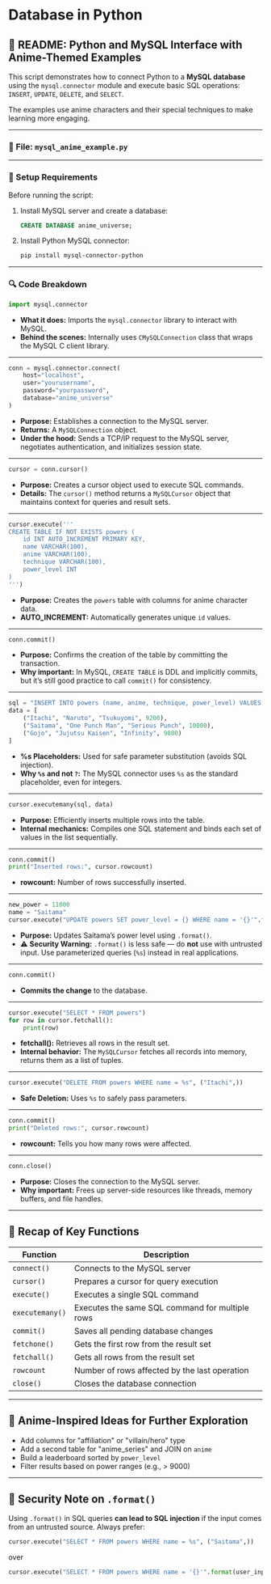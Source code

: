 
# Database in Python
## 📘 README: Python and MySQL Interface with Anime-Themed Examples

This script demonstrates how to connect Python to a **MySQL database** using the `mysql.connector` module and execute basic SQL operations: `INSERT`, `UPDATE`, `DELETE`, and `SELECT`.

The examples use anime characters and their special techniques to make learning more engaging.

---

### 🔧 File: `mysql_anime_example.py`

---

### 🔁 Setup Requirements

Before running the script:

1. Install MySQL server and create a database:

   ```sql
   CREATE DATABASE anime_universe;
   ```

2. Install Python MySQL connector:

   ```bash
   pip install mysql-connector-python
   ```

---

### 🔍 Code Breakdown

```python
import mysql.connector
```

* **What it does:** Imports the `mysql.connector` library to interact with MySQL.
* **Behind the scenes:** Internally uses `CMySQLConnection` class that wraps the MySQL C client library.

---

```python
conn = mysql.connector.connect(
    host="localhost",
    user="yourusername",
    password="yourpassword",
    database="anime_universe"
)
```

* **Purpose:** Establishes a connection to the MySQL server.
* **Returns:** A `MySQLConnection` object.
* **Under the hood:** Sends a TCP/IP request to the MySQL server, negotiates authentication, and initializes session state.

---

```python
cursor = conn.cursor()
```

* **Purpose:** Creates a cursor object used to execute SQL commands.
* **Details:** The `cursor()` method returns a `MySQLCursor` object that maintains context for queries and result sets.

---

```python
cursor.execute('''
CREATE TABLE IF NOT EXISTS powers (
    id INT AUTO_INCREMENT PRIMARY KEY,
    name VARCHAR(100),
    anime VARCHAR(100),
    technique VARCHAR(100),
    power_level INT
)
''')
```

* **Purpose:** Creates the `powers` table with columns for anime character data.
* **AUTO\_INCREMENT:** Automatically generates unique `id` values.

---

```python
conn.commit()
```

* **Purpose:** Confirms the creation of the table by committing the transaction.
* **Why important:** In MySQL, `CREATE TABLE` is DDL and implicitly commits, but it’s still good practice to call `commit()` for consistency.

---

```python
sql = "INSERT INTO powers (name, anime, technique, power_level) VALUES (%s, %s, %s, %s)"
data = [
    ("Itachi", "Naruto", "Tsukuyomi", 9200),
    ("Saitama", "One Punch Man", "Serious Punch", 10000),
    ("Gojo", "Jujutsu Kaisen", "Infinity", 9800)
]
```

* **%s Placeholders:** Used for safe parameter substitution (avoids SQL injection).
* **Why `%s` and not `?`:** The MySQL connector uses `%s` as the standard placeholder, even for integers.

---

```python
cursor.executemany(sql, data)
```

* **Purpose:** Efficiently inserts multiple rows into the table.
* **Internal mechanics:** Compiles one SQL statement and binds each set of values in the list sequentially.

---

```python
conn.commit()
print("Inserted rows:", cursor.rowcount)
```

* **rowcount:** Number of rows successfully inserted.

---

```python
new_power = 11000
name = "Saitama"
cursor.execute("UPDATE powers SET power_level = {} WHERE name = '{}'".format(new_power, name))
```

* **Purpose:** Updates Saitama’s power level using `.format()`.
* ⚠️ **Security Warning:** `.format()` is less safe — do **not** use with untrusted input. Use parameterized queries (`%s`) instead in real applications.

---

```python
conn.commit()
```

* **Commits the change** to the database.

---

```python
cursor.execute("SELECT * FROM powers")
for row in cursor.fetchall():
    print(row)
```

* **fetchall():** Retrieves all rows in the result set.
* **Internal behavior:** The `MySQLCursor` fetches all records into memory, returns them as a list of tuples.

---

```python
cursor.execute("DELETE FROM powers WHERE name = %s", ("Itachi",))
```

* **Safe Deletion:** Uses `%s` to safely pass parameters.

---

```python
conn.commit()
print("Deleted rows:", cursor.rowcount)
```

* **rowcount:** Tells you how many rows were affected.

---

```python
conn.close()
```

* **Purpose:** Closes the connection to the MySQL server.
* **Why important:** Frees up server-side resources like threads, memory buffers, and file handles.

---

## 🧠 Recap of Key Functions

| Function        | Description                                     |
| --------------- | ----------------------------------------------- |
| `connect()`     | Connects to the MySQL server                    |
| `cursor()`      | Prepares a cursor for query execution           |
| `execute()`     | Executes a single SQL command                   |
| `executemany()` | Executes the same SQL command for multiple rows |
| `commit()`      | Saves all pending database changes              |
| `fetchone()`    | Gets the first row from the result set          |
| `fetchall()`    | Gets all rows from the result set               |
| `rowcount`      | Number of rows affected by the last operation   |
| `close()`       | Closes the database connection                  |

---

## 🌌 Anime-Inspired Ideas for Further Exploration

* Add columns for "affiliation" or "villain/hero" type
* Add a second table for "anime\_series" and JOIN on `anime`
* Build a leaderboard sorted by `power_level`
* Filter results based on power ranges (e.g., > 9000)

---

## 🚨 Security Note on `.format()`

Using `.format()` in SQL queries **can lead to SQL injection** if the input comes from an untrusted source. Always prefer:

```python
cursor.execute("SELECT * FROM powers WHERE name = %s", ("Saitama",))
```

over

```python
cursor.execute("SELECT * FROM powers WHERE name = '{}'".format(user_input))
```


